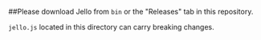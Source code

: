 ##Please download Jello from `bin` or the "Releases" tab in this repository.

`jello.js` located in this directory can carry breaking changes.
